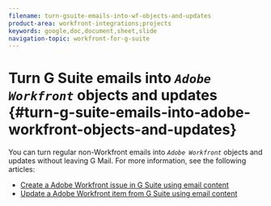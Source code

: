 ```yaml
---
filename: turn-gsuite-emails-into-wf-objects-and-updates
product-area: workfront-integrations;projects
keywords: google,doc,document,sheet,slide
navigation-topic: workfront-for-g-suite
---
```




# Turn G Suite emails into *`Adobe Workfront`* objects and updates {#turn-g-suite-emails-into-adobe-workfront-objects-and-updates}

You can turn regular non-Workfront emails into *`Adobe Workfront`* objects and updates without leaving G Mail. For more information, see the following articles:



* [Create a Adobe Workfront issue in G Suite using email content](create-wf-issue-in-g-suite-using-email-content.md) 
* [Update a Adobe Workfront item from G Suite using email content](update-wf-item-using-email-content.md) 


